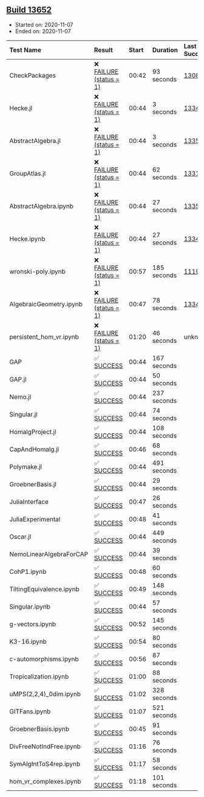 ## [Build 13652](https://oscarci.mathematik.uni-kl.de/job/oscar/13652/)

* Started on: 2020-11-07
* Ended on: 2020-11-07

| Test Name    | Result | Start | Duration | Last Success | First Failure |
|:-------------|:-------|:------|:---------|:-------------|:--------------|
| CheckPackages | ❌ [FAILURE (status = 1)](https://oscarci.mathematik.uni-kl.de/job/oscar/13652/artifact/logs/build-13652/CheckPackages.log) | 00:42 | 93 seconds | [13085](https://oscarci.mathematik.uni-kl.de/job/oscar/13085/) | [13086](https://oscarci.mathematik.uni-kl.de/job/oscar/13086/) |
| Hecke.jl | ❌ [FAILURE (status = 1)](https://oscarci.mathematik.uni-kl.de/job/oscar/13652/artifact/logs/build-13652/Hecke.jl.log) | 00:44 | 3 seconds | [13341](https://oscarci.mathematik.uni-kl.de/job/oscar/13341/) | [13342](https://oscarci.mathematik.uni-kl.de/job/oscar/13342/) |
| AbstractAlgebra.jl | ❌ [FAILURE (status = 1)](https://oscarci.mathematik.uni-kl.de/job/oscar/13652/artifact/logs/build-13652/AbstractAlgebra.jl.log) | 00:44 | 3 seconds | [13355](https://oscarci.mathematik.uni-kl.de/job/oscar/13355/) | [13356](https://oscarci.mathematik.uni-kl.de/job/oscar/13356/) |
| GroupAtlas.jl | ❌ [FAILURE (status = 1)](https://oscarci.mathematik.uni-kl.de/job/oscar/13652/artifact/logs/build-13652/GroupAtlas.jl.log) | 00:44 | 62 seconds | [13311](https://oscarci.mathematik.uni-kl.de/job/oscar/13311/) | [13312](https://oscarci.mathematik.uni-kl.de/job/oscar/13312/) |
| AbstractAlgebra.ipynb | ❌ [FAILURE (status = 1)](https://oscarci.mathematik.uni-kl.de/job/oscar/13652/artifact/logs/build-13652/AbstractAlgebra.ipynb.log) | 00:44 | 27 seconds | [13355](https://oscarci.mathematik.uni-kl.de/job/oscar/13355/) | [13356](https://oscarci.mathematik.uni-kl.de/job/oscar/13356/) |
| Hecke.ipynb | ❌ [FAILURE (status = 1)](https://oscarci.mathematik.uni-kl.de/job/oscar/13652/artifact/logs/build-13652/Hecke.ipynb.log) | 00:44 | 27 seconds | [13341](https://oscarci.mathematik.uni-kl.de/job/oscar/13341/) | [13342](https://oscarci.mathematik.uni-kl.de/job/oscar/13342/) |
| wronski-poly.ipynb | ❌ [FAILURE (status = 1)](https://oscarci.mathematik.uni-kl.de/job/oscar/13652/artifact/logs/build-13652/wronski-poly.ipynb.log) | 00:57 | 185 seconds | [11192](https://oscarci.mathematik.uni-kl.de/job/oscar/11192/) | [11193](https://oscarci.mathematik.uni-kl.de/job/oscar/11193/) |
| AlgebraicGeometry.ipynb | ❌ [FAILURE (status = 1)](https://oscarci.mathematik.uni-kl.de/job/oscar/13652/artifact/logs/build-13652/AlgebraicGeometry.ipynb.log) | 00:47 | 78 seconds | [13341](https://oscarci.mathematik.uni-kl.de/job/oscar/13341/) | [13342](https://oscarci.mathematik.uni-kl.de/job/oscar/13342/) |
| persistent_hom_vr.ipynb | ❌ [FAILURE (status = 1)](https://oscarci.mathematik.uni-kl.de/job/oscar/13652/artifact/logs/build-13652/persistent_hom_vr.ipynb.log) | 01:20 | 46 seconds | unknown | unknown |
| GAP | ✅ [SUCCESS](https://oscarci.mathematik.uni-kl.de/job/oscar/13652/artifact/logs/build-13652/GAP.log) | 00:44 | 167 seconds |  |  |
| GAP.jl | ✅ [SUCCESS](https://oscarci.mathematik.uni-kl.de/job/oscar/13652/artifact/logs/build-13652/GAP.jl.log) | 00:44 | 50 seconds |  |  |
| Nemo.jl | ✅ [SUCCESS](https://oscarci.mathematik.uni-kl.de/job/oscar/13652/artifact/logs/build-13652/Nemo.jl.log) | 00:44 | 237 seconds |  |  |
| Singular.jl | ✅ [SUCCESS](https://oscarci.mathematik.uni-kl.de/job/oscar/13652/artifact/logs/build-13652/Singular.jl.log) | 00:44 | 74 seconds |  |  |
| HomalgProject.jl | ✅ [SUCCESS](https://oscarci.mathematik.uni-kl.de/job/oscar/13652/artifact/logs/build-13652/HomalgProject.jl.log) | 00:44 | 108 seconds |  |  |
| CapAndHomalg.jl | ✅ [SUCCESS](https://oscarci.mathematik.uni-kl.de/job/oscar/13652/artifact/logs/build-13652/CapAndHomalg.jl.log) | 00:46 | 68 seconds |  |  |
| Polymake.jl | ✅ [SUCCESS](https://oscarci.mathematik.uni-kl.de/job/oscar/13652/artifact/logs/build-13652/Polymake.jl.log) | 00:44 | 491 seconds |  |  |
| GroebnerBasis.jl | ✅ [SUCCESS](https://oscarci.mathematik.uni-kl.de/job/oscar/13652/artifact/logs/build-13652/GroebnerBasis.jl.log) | 00:44 | 29 seconds |  |  |
| JuliaInterface | ✅ [SUCCESS](https://oscarci.mathematik.uni-kl.de/job/oscar/13652/artifact/logs/build-13652/JuliaInterface.log) | 00:47 | 26 seconds |  |  |
| JuliaExperimental | ✅ [SUCCESS](https://oscarci.mathematik.uni-kl.de/job/oscar/13652/artifact/logs/build-13652/JuliaExperimental.log) | 00:48 | 41 seconds |  |  |
| Oscar.jl | ✅ [SUCCESS](https://oscarci.mathematik.uni-kl.de/job/oscar/13652/artifact/logs/build-13652/Oscar.jl.log) | 00:44 | 449 seconds |  |  |
| NemoLinearAlgebraForCAP | ✅ [SUCCESS](https://oscarci.mathematik.uni-kl.de/job/oscar/13652/artifact/logs/build-13652/NemoLinearAlgebraForCAP.log) | 00:44 | 39 seconds |  |  |
| CohP1.ipynb | ✅ [SUCCESS](https://oscarci.mathematik.uni-kl.de/job/oscar/13652/artifact/logs/build-13652/CohP1.ipynb.log) | 00:48 | 60 seconds |  |  |
| TiltingEquivalence.ipynb | ✅ [SUCCESS](https://oscarci.mathematik.uni-kl.de/job/oscar/13652/artifact/logs/build-13652/TiltingEquivalence.ipynb.log) | 00:49 | 148 seconds |  |  |
| Singular.ipynb | ✅ [SUCCESS](https://oscarci.mathematik.uni-kl.de/job/oscar/13652/artifact/logs/build-13652/Singular.ipynb.log) | 00:44 | 57 seconds |  |  |
| g-vectors.ipynb | ✅ [SUCCESS](https://oscarci.mathematik.uni-kl.de/job/oscar/13652/artifact/logs/build-13652/g-vectors.ipynb.log) | 00:52 | 145 seconds |  |  |
| K3-16.ipynb | ✅ [SUCCESS](https://oscarci.mathematik.uni-kl.de/job/oscar/13652/artifact/logs/build-13652/K3-16.ipynb.log) | 00:54 | 80 seconds |  |  |
| c-automorphisms.ipynb | ✅ [SUCCESS](https://oscarci.mathematik.uni-kl.de/job/oscar/13652/artifact/logs/build-13652/c-automorphisms.ipynb.log) | 00:56 | 87 seconds |  |  |
| Tropicalization.ipynb | ✅ [SUCCESS](https://oscarci.mathematik.uni-kl.de/job/oscar/13652/artifact/logs/build-13652/Tropicalization.ipynb.log) | 01:00 | 88 seconds |  |  |
| uMPS(2,2,4)_0dim.ipynb | ✅ [SUCCESS](https://oscarci.mathematik.uni-kl.de/job/oscar/13652/artifact/logs/build-13652/uMPS-2-2-4-_0dim.ipynb.log) | 01:02 | 328 seconds |  |  |
| GITFans.ipynb | ✅ [SUCCESS](https://oscarci.mathematik.uni-kl.de/job/oscar/13652/artifact/logs/build-13652/GITFans.ipynb.log) | 01:07 | 521 seconds |  |  |
| GroebnerBasis.ipynb | ✅ [SUCCESS](https://oscarci.mathematik.uni-kl.de/job/oscar/13652/artifact/logs/build-13652/GroebnerBasis.ipynb.log) | 00:45 | 91 seconds |  |  |
| DivFreeNotIndFree.ipynb | ✅ [SUCCESS](https://oscarci.mathematik.uni-kl.de/job/oscar/13652/artifact/logs/build-13652/DivFreeNotIndFree.ipynb.log) | 01:16 | 76 seconds |  |  |
| SymAlgIntToS4rep.ipynb | ✅ [SUCCESS](https://oscarci.mathematik.uni-kl.de/job/oscar/13652/artifact/logs/build-13652/SymAlgIntToS4rep.ipynb.log) | 01:17 | 58 seconds |  |  |
| hom_vr_complexes.ipynb | ✅ [SUCCESS](https://oscarci.mathematik.uni-kl.de/job/oscar/13652/artifact/logs/build-13652/hom_vr_complexes.ipynb.log) | 01:18 | 101 seconds |  |  |
